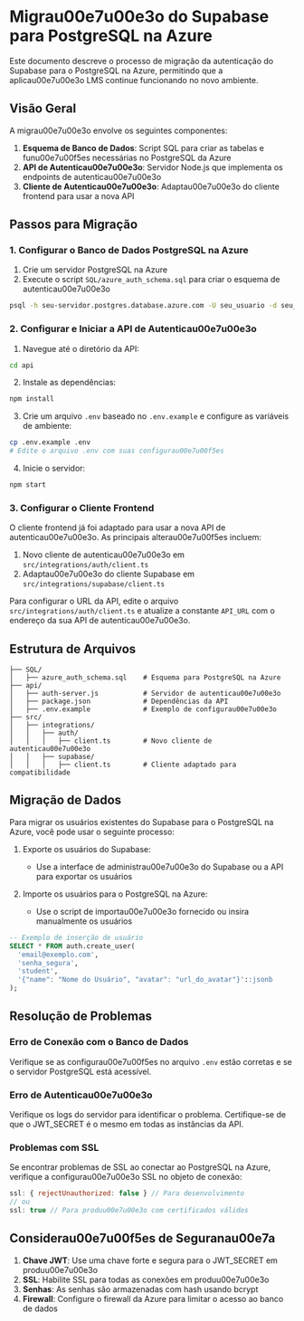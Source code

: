 # Migrau00e7u00e3o do Supabase para PostgreSQL na Azure

Este documento descreve o processo de migração da autenticação do Supabase para o PostgreSQL na Azure, permitindo que a aplicau00e7u00e3o LMS continue funcionando no novo ambiente.

## Visão Geral

A migrau00e7u00e3o envolve os seguintes componentes:

1. **Esquema de Banco de Dados**: Script SQL para criar as tabelas e funu00e7u00f5es necessárias no PostgreSQL da Azure
2. **API de Autenticau00e7u00e3o**: Servidor Node.js que implementa os endpoints de autenticau00e7u00e3o
3. **Cliente de Autenticau00e7u00e3o**: Adaptau00e7u00e3o do cliente frontend para usar a nova API

## Passos para Migração

### 1. Configurar o Banco de Dados PostgreSQL na Azure

1. Crie um servidor PostgreSQL na Azure
2. Execute o script `SQL/azure_auth_schema.sql` para criar o esquema de autenticau00e7u00e3o

```bash
psql -h seu-servidor.postgres.database.azure.com -U seu_usuario -d seu_banco -f SQL/azure_auth_schema.sql
```

### 2. Configurar e Iniciar a API de Autenticau00e7u00e3o

1. Navegue até o diretório da API:

```bash
cd api
```

2. Instale as dependências:

```bash
npm install
```

3. Crie um arquivo `.env` baseado no `.env.example` e configure as variáveis de ambiente:

```bash
cp .env.example .env
# Edite o arquivo .env com suas configurau00e7u00f5es
```

4. Inicie o servidor:

```bash
npm start
```

### 3. Configurar o Cliente Frontend

O cliente frontend já foi adaptado para usar a nova API de autenticau00e7u00e3o. As principais alterau00e7u00f5es incluem:

1. Novo cliente de autenticau00e7u00e3o em `src/integrations/auth/client.ts`
2. Adaptau00e7u00e3o do cliente Supabase em `src/integrations/supabase/client.ts`

Para configurar o URL da API, edite o arquivo `src/integrations/auth/client.ts` e atualize a constante `API_URL` com o endereço da sua API de autenticau00e7u00e3o.

## Estrutura de Arquivos

```
├── SQL/
│   ├── azure_auth_schema.sql    # Esquema para PostgreSQL na Azure
├── api/
│   ├── auth-server.js           # Servidor de autenticau00e7u00e3o
│   ├── package.json             # Dependências da API
│   ├── .env.example             # Exemplo de configurau00e7u00e3o
├── src/
│   ├── integrations/
│   │   ├── auth/
│   │   │   ├── client.ts        # Novo cliente de autenticau00e7u00e3o
│   │   ├── supabase/
│   │   │   ├── client.ts        # Cliente adaptado para compatibilidade
```

## Migração de Dados

Para migrar os usuários existentes do Supabase para o PostgreSQL na Azure, você pode usar o seguinte processo:

1. Exporte os usuários do Supabase:
   - Use a interface de administrau00e7u00e3o do Supabase ou a API para exportar os usuários

2. Importe os usuários para o PostgreSQL na Azure:
   - Use o script de importau00e7u00e3o fornecido ou insira manualmente os usuários

```sql
-- Exemplo de inserção de usuário
SELECT * FROM auth.create_user(
  'email@exemplo.com',
  'senha_segura',
  'student',
  '{"name": "Nome do Usuário", "avatar": "url_do_avatar"}'::jsonb
);
```

## Resolução de Problemas

### Erro de Conexão com o Banco de Dados

Verifique se as configurau00e7u00f5es no arquivo `.env` estão corretas e se o servidor PostgreSQL está acessível.

### Erro de Autenticau00e7u00e3o

Verifique os logs do servidor para identificar o problema. Certifique-se de que o JWT_SECRET é o mesmo em todas as instâncias da API.

### Problemas com SSL

Se encontrar problemas de SSL ao conectar ao PostgreSQL na Azure, verifique a configurau00e7u00e3o SSL no objeto de conexão:

```javascript
ssl: { rejectUnauthorized: false } // Para desenvolvimento
// ou
ssl: true // Para produu00e7u00e3o com certificados válidos
```

## Considerau00e7u00f5es de Seguranau00e7a

1. **Chave JWT**: Use uma chave forte e segura para o JWT_SECRET em produu00e7u00e3o
2. **SSL**: Habilite SSL para todas as conexões em produu00e7u00e3o
3. **Senhas**: As senhas são armazenadas com hash usando bcrypt
4. **Firewall**: Configure o firewall da Azure para limitar o acesso ao banco de dados
